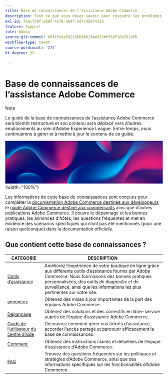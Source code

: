 ```yaml
---
title: Base de connaissances de l’assistance Adobe Commerce
description: Tout ce que vous devez savoir pour résoudre les problèmes et assurer la maintenance de votre boutique Commerce.
exl-id: feacf38f-2803-4170-a64f-5d7c4567432d
feature: Support
role: Admin
source-git-commit: 66fcf2eef82186b36b2fa4f53b6768f16a782afb
workflow-type: tm+mt
source-wordcount: '225'
ht-degree: 3%

---
```


# Base de connaissances de l’assistance Adobe Commerce

>[!NOTE]
>
>Le guide de la base de connaissances de l’assistance Adobe Commerce sera bientôt restructuré et son contenu sera déplacé vers d’autres emplacements au sein d’Adobe Experience League. Entre-temps, nous continuerons à gérer et à mettre à jour le contenu de ce guide.

![Page d’accueil de la base de connaissances](../help/assets/knowledge-base-home-page-cover.jpg){width="100%"}

Les informations de cette base de connaissances sont conçues pour compléter la [documentation Adobe Commerce destinée aux développeurs](https://developer.adobe.com/commerce/docs) le [guide Adobe Commerce destiné aux commerçants](https://experienceleague.adobe.com/docs/commerce-admin/user-guides/home.html) ainsi que d’autres publications Adobe Commerce. Il couvre le dépannage et les bonnes pratiques, les annonces d’hôtes, les questions fréquentes et met en évidence des scénarios spécifiques qui n’ont pas été mentionnés (pour une raison quelconque) dans la documentation officielle.

## Que contient cette base de connaissances ?

| CATEGORIE | DESCRIPTION |
| --- | --- |
| [Outils d’assistance](/help/support-tools/overview.md) | Améliorez l’expérience de votre boutique en ligne grâce aux différents outils d’assistance fournis par Adobe Commerce. Nous fournissons des bonnes pratiques personnalisées, des outils de diagnostic et de surveillance, ainsi que les informations les plus pertinentes sur votre site. |
| [annonces](/help/announcements/overview.md) | Obtenez des mises à jour importantes de la part des équipes Adobe Commerce. |
| [Dépannage](/help/troubleshooting/overview.md) | Obtenez des solutions et des correctifs en libre-service auprès de l’équipe d’assistance Adobe Commerce. |
| [Guide de l’utilisateur du centre d’aide](/help/help-center-guide/help-center/magento-help-center-user-guide.md) | Découvrez comment gérer vos tickets d’assistance, accorder l’accès partagé et parcourir efficacement la base de connaissances. |
| [Comment &#x200B;](/help/how-to/overview.md) | Obtenez des instructions claires et détaillées de l’équipe d’assistance d’Adobe Commerce. |
| [FAQ](/help/faq/overview.md) | Trouvez des questions fréquentes sur les politiques et stratégies d’Adobe Commerce, ainsi que des informations spécifiques sur les fonctionnalités d’Adobe Commerce. |

